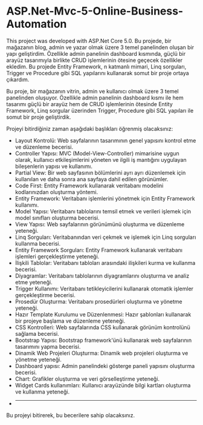 # ASP.Net-Mvc-5-Online-Business-Automation
This project was developed with ASP.Net Core 5.0.
Bu projede, bir mağazanın blog, admin ve yazar olmak üzere 3 temel panelinden oluşan bir yapı geliştirdim. 
Özellikle admin panelinin dashboard kısmında, güçlü bir arayüz tasarımıyla birlikte CRUD işlemlerinin ötesine geçecek özellikler ekledim.
Bu projede Entity Framework, n katmanlı mimari, Linq sorguları, Trigger ve Procedure gibi SQL yapılarını kullanarak somut bir proje ortaya çıkardım.

Bu proje, bir mağazanın vitrin, admin ve kullanıcı olmak üzere 3 temel panelinden oluşuyor. Özellikle admin panelinin dashboard kısmı ile hem tasarımı güçlü bir arayüz hem de CRUD işlemlerinin ötesinde Entity Framework, Linq sorgular üzerinden Trigger, Procedure gibi SQL yapıları ile somut bir proje geliştirdik.

Projeyi bitirdiğiniz zaman aşağıdaki başlıkları öğrenmiş olacaksınız:

* Layout Kontrolü: Web sayfalarının tasarımının genel yapısını kontrol etme ve düzenleme becerisi.
* Controller Yapısı: MVC (Model-View-Controller) mimarisine uygun olarak, kullanıcı etkileşimlerini yöneten ve ilgili iş mantığını uygulayan
  bileşenlerin yapısı ve kullanımı.
* Partial View: Bir web sayfasının bölümlerini ayrı ayrı düzenlemek için kullanılan ve daha sonra ana sayfaya dahil edilen görünümler.
* Code First: Entity Framework kullanarak veritabanı modelini kodlarınızdan oluşturma yöntemi.
* Entity Framework: Veritabanı işlemlerini yönetmek için Entity Framework kullanımı.
* Model Yapısı: Veritabanı tablolarını temsil etmek ve verileri işlemek için model sınıfları oluşturma becerisi.
* View Yapısı: Web sayfalarının görünümünü oluşturma ve düzenleme yeteneği.
* Linq Sorguları: Veritabanından veri çekmek ve işlemek için Linq sorguları kullanma becerisi.
* Entity Framework Sorguları: Entity Framework kullanarak veritabanı işlemleri gerçekleştirme yeteneği.
* İlişkili Tablolar: Veritabanı tabloları arasındaki ilişkileri kurma ve kullanma becerisi.
* Diyagramlar: Veritabanı tablolarının diyagramlarını oluşturma ve analiz etme yeteneği.
* Trigger Kullanımı: Veritabanı tetikleyicilerini kullanarak otomatik işlemler gerçekleştirme becerisi.
* Prosedür Oluşturma: Veritabanı prosedürleri oluşturma ve yönetme yeteneği.
* Hazır Template Kurulumu ve Düzenlenmesi: Hazır şablonları kullanarak bir projeye başlama ve düzenleme yeteneği.
* CSS Kontrolleri: Web sayfalarında CSS kullanarak görünüm kontrolünü sağlama becerisi.
* Bootstrap Yapısı: Bootstrap framework'ünü kullanarak web sayfalarının tasarımını yapma becerisi.
* Dinamik Web Projeleri Oluşturma: Dinamik web projeleri oluşturma ve yönetme yeteneği.
* Dashboard yapısı: Admin panelindeki gösterge paneli yapısını oluşturma becerisi.
* Chart: Grafikler oluşturma ve veri görselleştirme yeteneği.
* Widget Cards kullanımları: Kullanıcı arayüzünde bilgi kartları oluşturma ve kullanma yeteneği.
* ----------------------------------------------------------------------------------------------------------
Bu projeyi bitirerek, bu becerilere sahip olacaksınız.

